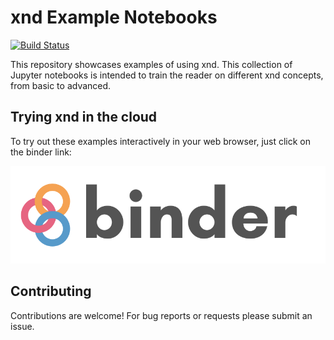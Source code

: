 # xnd Example Notebooks

[![Build Status](https://travis-ci.org/Quansight/xnd-notebooks.svg?branch=master)](https://travis-ci.org/Quansight/xnd-notebooks)

This repository showcases examples of using xnd. This collection of Jupyter notebooks is intended to train the reader on different xnd concepts, from basic to advanced.

## Trying xnd in the cloud

To try out these examples interactively in your web browser, just click on the binder link:

[![Binder](assets/binder-logo.svg)](https://mybinder.org/v2/gh/Quansight/xnd-notebooks/master)

## Contributing

Contributions are welcome! For bug reports or requests please submit an issue.